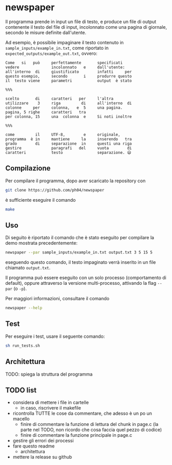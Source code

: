 # newspaper

Il programma prende in input un file di testo, e produce un file di output contenente il testo del file di input, incolonnato come una pagina di giornale, secondo le misure definite dall'utente.

Ad esempio, è possibile impaginare il testo contenuto in `sample_inputs/example_in.txt`, come riportato in `expected_outputs/example_out.txt`, ovvero:

```text
Come   si   può     perfettamente       specificati    
vedere              incolonnato   e     dall'utente:   
all'interno  di     giustificato        infatti     per
questo esempio,     secondo       i     produrre questo
il  testo viene     parametri           output  è stato

%%%

scelto       di     caratteri   per     l'altra        
utilizzare    3     riga         di     all'interno  di
colonne     per     colonna,   e  5     una pagina.    
pagina, 5 righe     caratteri   tra                    
per colonna, 15     una  colonna  e     Si noti inoltre

%%%

come         il     UTF-8,        e     originale,     
programma  è in     mantiene     la     inserendo   tra
grado        di     separazione  in     questi una riga
gestire             paragrafi   del     vuota        di
caratteri           testo               separazione. 😃
```

## Compilazione

Per compilare il programma, dopo aver scaricato la repository con

```sh
git clone https://github.com/ph04/newspaper
```

è sufficiente eseguire il comando

```sh
make
```

## Uso

Di seguito è riportato il comando che è stato eseguito per compilare la demo mostrata precedentemente:

```sh
newspaper --par sample_inputs/example_in.txt output.txt 3 5 15 5
```

eseguendo questo comando, il testo impaginato verrà inserito in un file chiamato `output.txt`.

Il programma può essere eseguito con un solo processo (comportamento di default), oppure attraverso la versione multi-processo, attivando la flag `--par` (o `-p`).

Per maggiori informazioni, consultare il comando

```sh
newspaper --help
```

## Test

Per eseguire i test, usare il seguente comando:

```sh
sh run_tests.sh
```

## Architettura

TODO: spiega la struttura del programma

## TODO list

- considera di mettere i file in cartelle
  - in caso, riscrivere il makefile
- ricontrolla TUTTE le cose da commentare, che adesso è un po un macello
  - finire di commentare la funzione di lettura del chunk in page.c (la parte nel TODO, non ricordo che cosa faccia quel pezzo di codice)
  - finire di commentare la funzione principale in page.c
- gestire gli errori dei processi
- fare questo readme
  - architettura
- mettere la release su github
